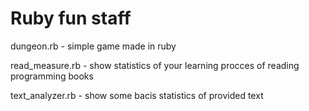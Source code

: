 # Ruby fun staff


dungeon.rb - simple game made in ruby

read_measure.rb - show statistics of your learning procces of reading programming books

text_analyzer.rb - show some bacis statistics of provided text
